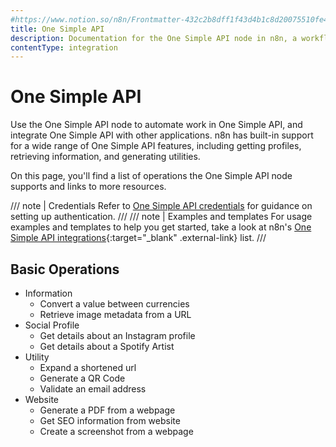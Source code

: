 ```yaml
---
#https://www.notion.so/n8n/Frontmatter-432c2b8dff1f43d4b1c8d20075510fe4
title: One Simple API
description: Documentation for the One Simple API node in n8n, a workflow automation platform. Includes details of operations and configuration, and links to examples and credentials information.
contentType: integration
---
```

<!-- vale off -->
<!-- linting off because 'simple' isn't something I want to add to accept.txt -->
# One Simple API

Use the One Simple API node to automate work in One Simple API, and integrate One Simple API with other applications. n8n has built-in support for a wide range of One Simple API features, including getting profiles, retrieving information, and generating utilities. 

On this page, you'll find a list of operations the One Simple API node supports and links to more resources.

/// note | Credentials
Refer to [One Simple API credentials](/integrations/builtin/credentials/onesimpleapi/) for guidance on setting up authentication. 
///
/// note | Examples and templates
For usage examples and templates to help you get started, take a look at n8n's [One Simple API integrations](https://n8n.io/integrations/one-simple-api/){:target="_blank" .external-link} list.
///

## Basic Operations

* Information
    * Convert a value between currencies
    * Retrieve image metadata from a URL
* Social Profile
    * Get details about an Instagram profile
    * Get details about a Spotify Artist
* Utility
    * Expand a shortened url
    * Generate a QR Code
    * Validate an email address
* Website
    * Generate a PDF from a webpage
    * Get SEO information from website
    * Create a screenshot from a webpage

<!-- vale on -->